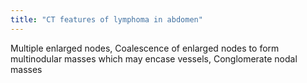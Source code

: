 ```yaml
---
title: "CT features of lymphoma in abdomen"
---
```

Multiple enlarged nodes, Coalescence of enlarged nodes to form multinodular masses which may encase vessels, Conglomerate nodal masses

